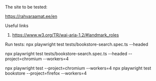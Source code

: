 The site to be tested:

https://rahvaraamat.ee/en

Useful links

1. https://www.w3.org/TR/wai-aria-1.2/#landmark_roles

Run tests:
npx playwright test tests/bookstore-search.spec.ts --headed

npx playwright test tests/bookstore-search.spec.ts --headed --project=chromium --workers=4

npx playwright test --project=chromium --workers=4
npx playwright test bookstore --project=firefox --workers=4
